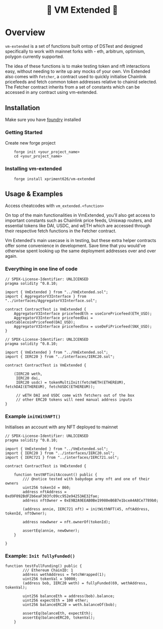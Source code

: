 <h1 align="center">🧪 VM Extended 🧪</h1>

# Overview

`vm-extended` is a set of functions built ontop of DSTest and designed specifically to work with mainnet forks with - eth, arbitrum, optimism, polygon currently supported.

The idea of these functions is to make testing token and nft interactions easy, without needing to write up any mocks of your own. Vm Extended also comes with `Fetcher`, a contract used to quickly initialise Chainlink pricefeeds and fetch common token addresses relative to chainid selected. The Fetcher contract inherits from a set of constants which can be accessed in any contract using vm-extended.

## Installation

Make sure you have [foundry](https://book.getfoundry.sh/getting-started/installation.html) installed

### Getting Started

Create new forge project

```shell
    forge init <your_project_name>
    cd <your_project_name>
```

### Installing vm-extended

```shell
    forge install xpriment626/vm-extended
```

## Usage & Examples

Access cheatcodes with `vm_extended.<function>`

On top of the main functionalities in VmExtended, you'll also get access to important constants such as Chainlink price feeds, Uniswap routers, and essential tokens like DAI, USDC, and wETH which are accessed through their respective fetch functions in the Fetcher contract.

Vm Extended's main usecase is in testing, but these extra helper contracts offer some convenience in development. Save time that you would've otherwise spent looking up the same deployment addresses over and over again.

### Everything in one line of code

```solidity
// SPDX-License-Identifier: UNLICENSED
pragma solidity ^0.8.10;

import { VmExtended } from "../VmExtended.sol";
import { AggregatorV3Interface } from "../interfaces/AggregatorV3Interface.sol";

contract ContractTest is VmExtended {
    AggregatorV3Interface pricefeedEth = useCorePricefeed(ETH_USD);
    AggregatorV3Interface pricefeedDai = useStablecoinPricefeed(DAI_USD);
    AggregatorV3Interface pricefeedSnx = useDeFiPricefeed(SNX_USD);
}
```

```solidity
// SPDX-License-Identifier: UNLICENSED
pragma solidity ^0.8.10;

import { VmExtended } from "../VmExtended.sol";
import { IERC20 } from "../interfaces/IERC20.sol";

contract ContractTest is VmExtended {

    (IERC20 weth,
     IERC20 dai,
     IERC20 usdc) = tokenMultiInit(fetchWETH(ETHEREUM), fetchDAI(ETHEREUM), fetchUSDC(ETHEREUM));

     // wETH DAI and USDC come with fetchers out of the box
     // other ERC20 tokens will need manual address inputs
}
```

### Example `initWithNFT()`

Initialises an account with any NFT deployed to mainnet

```solidity
// SPDX-License-Identifier: UNLICENSED
pragma solidity ^0.8.10;

import { VmExtended } from "../VmExtended.sol";
import { IERC20 } from "../interfaces/IERC20.sol";
import { IERC721 } from "../interfaces/IERC721.sol";

contract ContractTest is VmExtended {

    function testNFTinitAccount() public {
        /// @notice tested with babydoge army nft and one of their owners
        uint256 tokenId = 860;
        address nftAddress = 0xd9F092BdF2b6eaF303fc09cc952e94253AE32fae;
        address nftOwner = 0xE9B2A9EEAB0Be19980eB6B7e1bceA4A8Ce7789b0;

        (address annie, IERC721 nft) = initWithNFT(45, nftAddress, tokenId, nftOwner);

        address newOwner = nft.ownerOf(tokenId);

        assertEq(annie, newOwner);
    }

}
```

### Example: `Init fullyFunded()`

```solidity
function testFullFunding() public {
        /// Ethereum ChainID: 1
        address wethAddress = fetchWrapped(1);
        uint256 tokenVal = 50000;
        (address bob, IERC20 weth) = fullyFunded(69, wethAddress, tokenVal);

        uint256 balanceEth = address(bob).balance;
        uint256 expectEth = 100 ether;
        uint256 balanceERC20 = weth.balanceOf(bob);

        assertEq(balanceEth, expectEth);
        assertEq(balanceERC20, tokenVal);
    }
```
